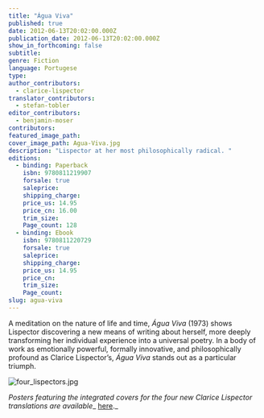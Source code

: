 ```yaml
---
title: "Água Viva"
published: true
date: 2012-06-13T20:02:00.000Z
publication_date: 2012-06-13T20:02:00.000Z
show_in_forthcoming: false
subtitle:
genre: Fiction
language: Portugese
type:
author_contributors:
  - clarice-lispector
translator_contributors:
  - stefan-tobler
editor_contributors:
  - benjamin-moser
contributors:
featured_image_path:
cover_image_path: Agua-Viva.jpg
description: "Lispector at her most philosophically radical. "
editions:
  - binding: Paperback
    isbn: 9780811219907
    forsale: true
    saleprice:
    shipping_charge:
    price_us: 14.95
    price_cn: 16.00
    trim_size:
    Page_count: 128
  - binding: Ebook
    isbn: 9780811220729
    forsale: true
    saleprice:
    shipping_charge:
    price_us: 14.95
    price_cn:
    trim_size:
    Page_count:
slug: agua-viva
---
```


A meditation on the nature of life and time, _Água Viva_ (1973) shows Lispector discovering a new means of writing about herself, more deeply transforming her individual experience into a universal poetry. In a body of work as emotionally powerful, formally innovative, and philosophically profound as Clarice Lispector’s, _Água Viva_ stands out as a particular triumph.

![four_lispectors.jpg](http://ndbooks.com/images/covers/four_lispectors.jpg)

_Posters featuring the integrated covers for the four new Clarice Lispector translations are available__ [here](http://ndbooks.com/goods/)._

